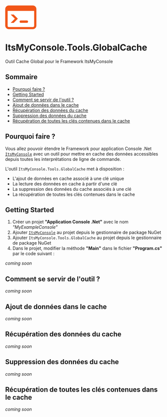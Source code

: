 ![Logo](docs/logo.png)

# ItsMyConsole.Tools.GlobalCache
Outil Cache Global pour le Framework ItsMyConsole

## Sommaire
- [Pourquoi faire ?](#pourquoi-faire-)
- [Getting Started](#getting-started)
- [Comment se servir de l'outil ?](#comment-se-servir-de-loutil-)
- [Ajout de données dans le cache](#ajout-de-données-dans-le-cache)
- [Récupération des données du cache](#récupération-des-données-du-cache)
- [Suppression des données du cache](#suppression-des-données-du-cache)
- [Récupération de toutes les clés contenues dans le cache](#récupération-de-toutes-les-clés-contenues-dans-le-cache)

## Pourquoi faire ?
Vous allez pouvoir étendre le Framework pour application Console .Net [```ItsMyConsole```](https://github.com/dtarroz/ItsMyConsole) avec un outil pour mettre en cache des données accessibles depuis toutes les interprétations de ligne de commande.

L'outil ```ItsMyConsole.Tools.GlobalCache``` met à disposition :
 - L'ajout de données en cache associé à une clé unique
 - La lecture des données en cache à partir d'une clé
 - La suppression des données du cache associés à une clé
 - La récupération de toutes les clés contenues dans le cache

## Getting Started
1. Créer un projet **"Application Console .Net"** avec le nom *"MyExampleConsole"*
2. Ajouter [```ItsMyConsole```](https://github.com/dtarroz/ItsMyConsole) au projet depuis le gestionnaire de package NuGet
3. Ajouter ```ItsMyConsole.Tools.GlobalCache``` au projet depuis le gestionnaire de package NuGet
4. Dans le projet, modifier la méthode **"Main"** dans le fichier **"Program.cs"** par le code suivant :

*coming soon*

## Comment se servir de l'outil ?
*coming soon*

## Ajout de données dans le cache
*coming soon*

## Récupération des données du cache
*coming soon*

## Suppression des données du cache
*coming soon*

## Récupération de toutes les clés contenues dans le cache
*coming soon*
